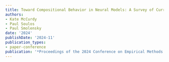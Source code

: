 ```yaml
---
title: Toward Compositional Behavior in Neural Models: A Survey of Current Views
authors:
- Kate McCurdy
- Paul Soulos
- Paul Smolensky
date: '2024'
publishDate: '2024-11'
publication_types:
- paper-conference
publication: '*Proceedings of the 2024 Conference on Empirical Methods in Natural Language Processing (EMNLP 2024)*'
---
```


